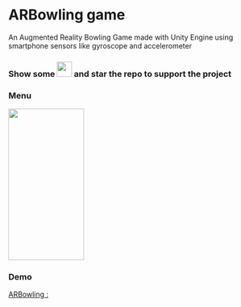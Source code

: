 # ARBowling game
An Augmented Reality Bowling Game made with Unity Engine using smartphone sensors like gyroscope and accelerometer

### Show some  <img src="https://github.githubassets.com/images/icons/emoji/unicode/2764.png" width="30" height="30" />   and star the repo to support the project

### Menu

<img src="https://github.com/aymensp/Ar-Game-Unity/blob/master/media/menu.PNG" width="150" height="300" />

### Demo

[ARBowling :](https://www.instagram.com/p/CWYfxKIFAg3/)


